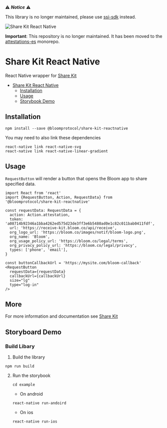 :warning: **_Notice_** :warning:

This library is no longer maintained, please use [ssi-sdk](https://github.com/hellobloom/ssi-sdk) instead.

![Share Kit React Native](https://github.com/hellobloom/share-kit/raw/master/images/logo.png)

**Important**: This repository is no longer maintained. It has been moved to the [attestations-es](https://github.com/hellobloom/attestations-es/) monorepo.

# Share Kit React Native

React Native wrapper for [Share Kit](https://github.com/hellobloom/share-kit#readme)

- [Share Kit React Native](#share-kit-react-native)
  - [Installation](#installation)
  - [Usage](#usage)
  - [Storybook Demo](#storybook-demo)

## Installation

```
npm install --save @bloomprotocol/share-kit-reactnative
```

You may need to also link these dependencies

```
react-native link react-native-svg
react-native link react-native-linear-gradient
```

## Usage

`RequestButton` will render a button that opens the Bloom app to share specified data.

```tsx
import React from 'react'
import {RequestButton, Action, RequestData} from '@bloomprotocol/share-kit-reactnative'

const requestData: RequestData = {
  action: Action.attestation,
  token: 'a08714b92346a1bba4262ed575d23de3ff3e6b5480ad0e1c82c011bab0411fdf',
  url: 'https://receive-kit.bloom.co/api/receive',
  org_logo_url: 'https://bloom.co/images/notif/bloom-logo.png',
  org_name: 'Bloom',
  org_usage_policy_url: 'https://bloom.co/legal/terms',
  org_privacy_policy_url: 'https://bloom.co/legal/privacy',
  types: ['phone', 'email'],
}

const buttonCallbackUrl = 'https://mysite.com/bloom-callback'
<RequestButton
  requestData={requestData}
  callbackUrl={callbackUrl}
  size="lg"
  type="log-in"
/>
```

## More

For more information and documentation see [Share Kit](https://github.com/hellobloom/share-kit#readme)

## Storyboard Demo

### Build Libary

1. Build the library

```
npm run build
```

2. Run the storybook

   ```
   cd example
   ```

   - On android

   ```
   react-native run-andoird
   ```

   - On ios

   ```
   react-native run-ios
   ```
